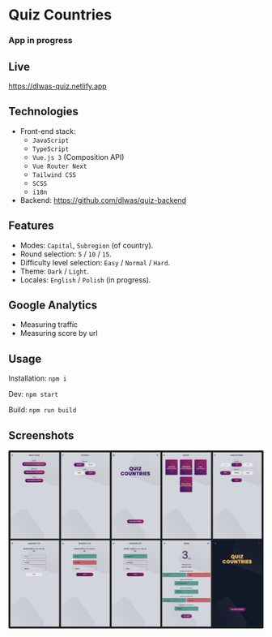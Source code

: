 # Quiz Countries

### App in progress

## Live

https://dlwas-quiz.netlify.app

## Technologies

- Front-end stack:
  - `JavaScript`
  - `TypeScript`
  - `Vue.js 3` (Composition API)
  - `Vue Router Next`
  - `Tailwind CSS`
  - `SCSS`
  - `i18n`
- Backend: https://github.com/dlwas/quiz-backend

## Features

- Modes: `Capital`, `Subregion` (of country).
- Round selection: `5` / `10` / `15`.
- Difficulty level selection: `Easy` / `Normal` / `Hard`.
- Theme: `Dark` / `Light`.
- Locales: `English` / `Polish` (in progress).

## Google Analytics

- Measuring traffic
- Measuring score by url

## Usage

Installation: `npm i`

Dev: `npm start`

Build: `npm run build`

## Screenshots
![screenshots](screenshots.jpg "screenshots")